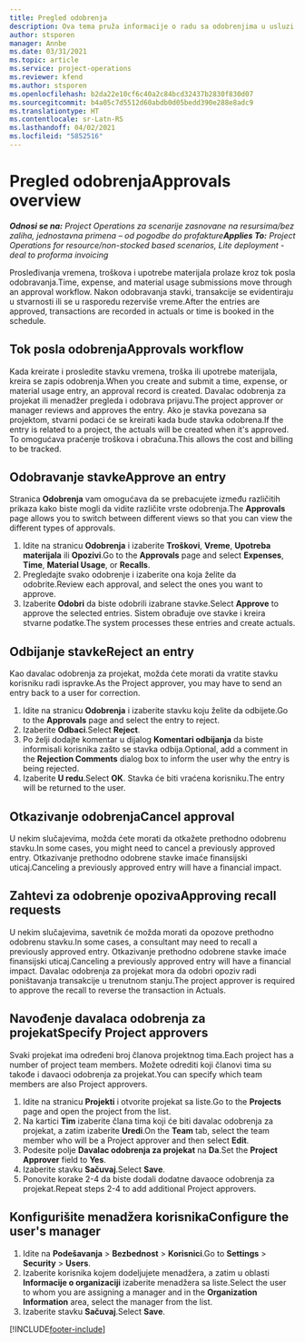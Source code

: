 ```yaml
---
title: Pregled odobrenja
description: Ova tema pruža informacije o radu sa odobrenjima u usluzi Project Operations.
author: stsporen
manager: Annbe
ms.date: 03/31/2021
ms.topic: article
ms.service: project-operations
ms.reviewer: kfend
ms.author: stsporen
ms.openlocfilehash: b2da22e10cf6c40a2c84bcd32437b2830f830d07
ms.sourcegitcommit: b4a05c7d5512d60abdb0d05bedd390e288e8adc9
ms.translationtype: HT
ms.contentlocale: sr-Latn-RS
ms.lasthandoff: 04/02/2021
ms.locfileid: "5852516"
---
```

# <a name="approvals-overview"></a><span data-ttu-id="a337b-103">Pregled odobrenja</span><span class="sxs-lookup"><span data-stu-id="a337b-103">Approvals overview</span></span>

<span data-ttu-id="a337b-104">_**Odnosi se na:** Project Operations za scenarije zasnovane na resursima/bez zaliha, jednostavna primena – od pogodbe do profakture_</span><span class="sxs-lookup"><span data-stu-id="a337b-104">_**Applies To:** Project Operations for resource/non-stocked based scenarios, Lite deployment - deal to proforma invoicing_</span></span>

<span data-ttu-id="a337b-105">Prosleđivanja vremena, troškova i upotrebe materijala prolaze kroz tok posla odobravanja.</span><span class="sxs-lookup"><span data-stu-id="a337b-105">Time, expense, and material usage submissions move through an approval workflow.</span></span> <span data-ttu-id="a337b-106">Nakon odobravanja stavki, transakcije se evidentiraju u stvarnosti ili se u rasporedu rezerviše vreme.</span><span class="sxs-lookup"><span data-stu-id="a337b-106">After the entries are approved, transactions are recorded in actuals or time is booked in the schedule.</span></span>

## <a name="approvals-workflow"></a><span data-ttu-id="a337b-107">Tok posla odobrenja</span><span class="sxs-lookup"><span data-stu-id="a337b-107">Approvals workflow</span></span>
<span data-ttu-id="a337b-108">Kada kreirate i prosledite stavku vremena, troška ili upotrebe materijala, kreira se zapis odobrenja.</span><span class="sxs-lookup"><span data-stu-id="a337b-108">When you create and submit a time, expense, or material usage entry, an approval record is created.</span></span> <span data-ttu-id="a337b-109">Davalac odobrenja za projekat ili menadžer pregleda i odobrava prijavu.</span><span class="sxs-lookup"><span data-stu-id="a337b-109">The project approver or manager reviews and approves the entry.</span></span> <span data-ttu-id="a337b-110">Ako je stavka povezana sa projektom, stvarni podaci će se kreirati kada bude stavka odobrena.</span><span class="sxs-lookup"><span data-stu-id="a337b-110">If the entry is related to a project, the actuals will be created when it's approved.</span></span> <span data-ttu-id="a337b-111">To omogućava praćenje troškova i obračuna.</span><span class="sxs-lookup"><span data-stu-id="a337b-111">This allows the cost and billing to be tracked.</span></span>

## <a name="approve-an-entry"></a><span data-ttu-id="a337b-112">Odobravanje stavke</span><span class="sxs-lookup"><span data-stu-id="a337b-112">Approve an entry</span></span>
<span data-ttu-id="a337b-113">Stranica **Odobrenja** vam omogućava da se prebacujete između različitih prikaza kako biste mogli da vidite različite vrste odobrenja.</span><span class="sxs-lookup"><span data-stu-id="a337b-113">The **Approvals** page allows you to switch between different views so that you can view the different types of approvals.</span></span>
  
1. <span data-ttu-id="a337b-114">Idite na stranicu **Odobrenja** i izaberite **Troškovi**, **Vreme**, **Upotreba materijala** ili **Opozivi**.</span><span class="sxs-lookup"><span data-stu-id="a337b-114">Go to the **Approvals** page and select **Expenses**, **Time**, **Material Usage**, or **Recalls**.</span></span>
2. <span data-ttu-id="a337b-115">Pregledajte svako odobrenje i izaberite ona koja želite da odobrite.</span><span class="sxs-lookup"><span data-stu-id="a337b-115">Review each approval, and select the ones you want to approve.</span></span>
3. <span data-ttu-id="a337b-116">Izaberite **Odobri** da biste odobrili izabrane stavke.</span><span class="sxs-lookup"><span data-stu-id="a337b-116">Select **Approve** to approve the selected entries.</span></span>
<span data-ttu-id="a337b-117">Sistem obrađuje ove stavke i kreira stvarne podatke.</span><span class="sxs-lookup"><span data-stu-id="a337b-117">The system processes these entries and create actuals.</span></span>

## <a name="reject-an-entry"></a><span data-ttu-id="a337b-118">Odbijanje stavke</span><span class="sxs-lookup"><span data-stu-id="a337b-118">Reject an entry</span></span>
<span data-ttu-id="a337b-119">Kao davalac odobrenja za projekat, možda ćete morati da vratite stavku korisniku radi ispravke.</span><span class="sxs-lookup"><span data-stu-id="a337b-119">As the Project approver, you may have to send an entry back to a user for correction.</span></span>
  
1. <span data-ttu-id="a337b-120">Idite na stranicu **Odobrenja** i izaberite stavku koju želite da odbijete.</span><span class="sxs-lookup"><span data-stu-id="a337b-120">Go to the **Approvals** page and select the entry to reject.</span></span> 
2. <span data-ttu-id="a337b-121">Izaberite **Odbaci**.</span><span class="sxs-lookup"><span data-stu-id="a337b-121">Select **Reject**.</span></span>
3. <span data-ttu-id="a337b-122">Po želji dodajte komentar u dijalog **Komentari odbijanja** da biste informisali korisnika zašto se stavka odbija.</span><span class="sxs-lookup"><span data-stu-id="a337b-122">Optional, add a comment in the **Rejection Comments** dialog box to inform the user why the entry is being rejected.</span></span>
4. <span data-ttu-id="a337b-123">Izaberite **U redu**.</span><span class="sxs-lookup"><span data-stu-id="a337b-123">Select **OK**.</span></span> <span data-ttu-id="a337b-124">Stavka će biti vraćena korisniku.</span><span class="sxs-lookup"><span data-stu-id="a337b-124">The entry will be returned to the user.</span></span>
  
## <a name="cancel-approval"></a><span data-ttu-id="a337b-125">Otkazivanje odobrenja</span><span class="sxs-lookup"><span data-stu-id="a337b-125">Cancel approval</span></span>
<span data-ttu-id="a337b-126">U nekim slučajevima, možda ćete morati da otkažete prethodno odobrenu stavku.</span><span class="sxs-lookup"><span data-stu-id="a337b-126">In some cases, you might need to cancel a previously approved entry.</span></span> <span data-ttu-id="a337b-127">Otkazivanje prethodno odobrene stavke imaće finansijski uticaj.</span><span class="sxs-lookup"><span data-stu-id="a337b-127">Canceling a previously approved entry will have a financial impact.</span></span> 

## <a name="approving-recall-requests"></a><span data-ttu-id="a337b-128">Zahtevi za odobrenje opoziva</span><span class="sxs-lookup"><span data-stu-id="a337b-128">Approving recall requests</span></span>
<span data-ttu-id="a337b-129">U nekim slučajevima, savetnik će možda morati da opozove prethodno odobrenu stavku.</span><span class="sxs-lookup"><span data-stu-id="a337b-129">In some cases, a consultant may need to recall a previously approved entry.</span></span> <span data-ttu-id="a337b-130">Otkazivanje prethodno odobrene stavke imaće finansijski uticaj.</span><span class="sxs-lookup"><span data-stu-id="a337b-130">Canceling a previously approved entry will have a financial impact.</span></span> <span data-ttu-id="a337b-131">Davalac odobrenja za projekat mora da odobri opoziv radi poništavanja transakcije u trenutnom stanju.</span><span class="sxs-lookup"><span data-stu-id="a337b-131">The project approver is required to approve the recall to reverse the transaction in Actuals.</span></span>

## <a name="specify-project-approvers"></a><span data-ttu-id="a337b-132">Navođenje davalaca odobrenja za projekat</span><span class="sxs-lookup"><span data-stu-id="a337b-132">Specify Project approvers</span></span>
<span data-ttu-id="a337b-133">Svaki projekat ima određeni broj članova projektnog tima.</span><span class="sxs-lookup"><span data-stu-id="a337b-133">Each project has a number of project team members.</span></span> <span data-ttu-id="a337b-134">Možete odrediti koji članovi tima su takođe i davaoci odobrenja za projekat.</span><span class="sxs-lookup"><span data-stu-id="a337b-134">You can specify which team members are also Project approvers.</span></span>

1. <span data-ttu-id="a337b-135">Idite na stranicu **Projekti** i otvorite projekat sa liste.</span><span class="sxs-lookup"><span data-stu-id="a337b-135">Go to the **Projects** page and open the project from the list.</span></span>
2. <span data-ttu-id="a337b-136">Na kartici **Tim** izaberite člana tima koji će biti davalac odobrenja za projekat, a zatim izaberite **Uredi**.</span><span class="sxs-lookup"><span data-stu-id="a337b-136">On the **Team** tab, select the team member who will be a Project approver and then select **Edit**.</span></span>
3. <span data-ttu-id="a337b-137">Podesite polje **Davalac odobrenja za projekat** na **Da**.</span><span class="sxs-lookup"><span data-stu-id="a337b-137">Set the **Project Approver** field to **Yes**.</span></span>
4. <span data-ttu-id="a337b-138">Izaberite stavku **Sačuvaj**.</span><span class="sxs-lookup"><span data-stu-id="a337b-138">Select **Save**.</span></span>
5. <span data-ttu-id="a337b-139">Ponovite korake 2-4 da biste dodali dodatne davaoce odobrenja za projekat.</span><span class="sxs-lookup"><span data-stu-id="a337b-139">Repeat steps 2-4 to add additional Project approvers.</span></span>

## <a name="configure-the-users-manager"></a><span data-ttu-id="a337b-140">Konfigurišite menadžera korisnika</span><span class="sxs-lookup"><span data-stu-id="a337b-140">Configure the user's manager</span></span>

1. <span data-ttu-id="a337b-141">Idite na **Podešavanja** > **Bezbednost** > **Korisnici**.</span><span class="sxs-lookup"><span data-stu-id="a337b-141">Go to **Settings** > **Security** > **Users**.</span></span>
2. <span data-ttu-id="a337b-142">Izaberite korisnika kojem dodeljujete menadžera, a zatim u oblasti **Informacije o organizaciji** izaberite menadžera sa liste.</span><span class="sxs-lookup"><span data-stu-id="a337b-142">Select the user to whom you are assigning a manager and in the **Organization Information** area, select the manager from the list.</span></span> 
3. <span data-ttu-id="a337b-143">Izaberite stavku **Sačuvaj**.</span><span class="sxs-lookup"><span data-stu-id="a337b-143">Select **Save**.</span></span>




[!INCLUDE[footer-include](../includes/footer-banner.md)]
